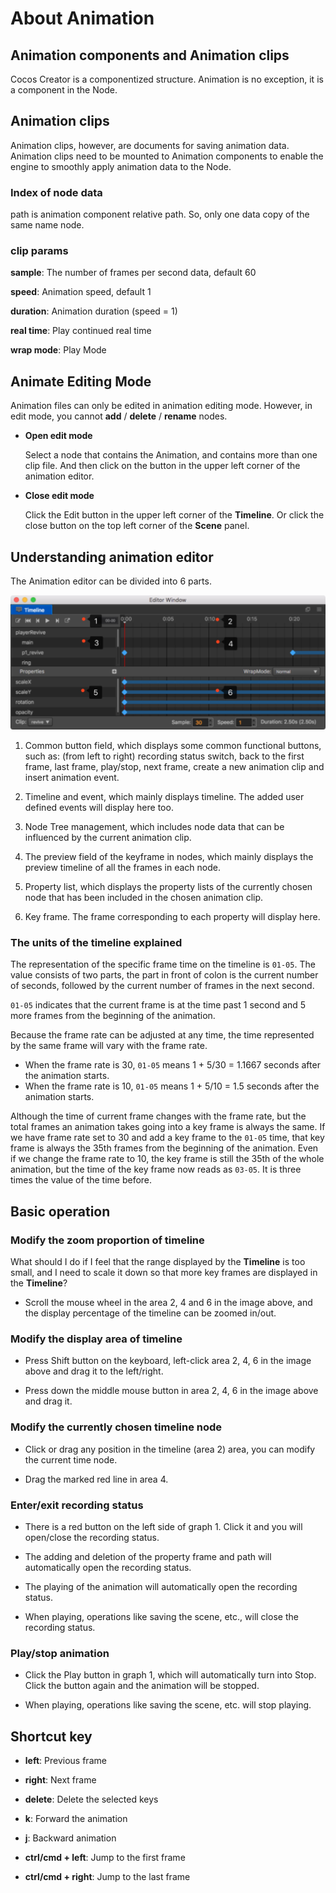 # About Animation

## Animation components and Animation clips

Cocos Creator is a componentized structure. Animation is no exception, it is a component in the Node.

## Animation clips

Animation clips, however, are documents for saving animation data. Animation clips need to be mounted to Animation components to enable the engine to smoothly apply animation data to the Node.

### Index of node data

path is animation component relative path. So, only one data copy of the same name node.

### clip params

**sample**: The number of frames per second data, default 60

**speed**: Animation speed, default 1

**duration**: Animation duration (speed = 1)

**real time**: Play continued real time

**wrap mode**: Play Mode

## Animate Editing Mode

Animation files can only be edited in animation editing mode. However, in edit mode, you cannot **add** / **delete** / **rename** nodes.

- **Open edit mode**

  Select a node that contains the Animation, and contains more than one clip file. And then click on the button in the upper left corner of the animation editor.

- **Close edit mode**

  Click the Edit button in the upper left corner of the **Timeline**. Or click the close button on the top left corner of the **Scene** panel.

## Understanding animation editor

The Animation editor can be divided into 6 parts.

![main](animation/main.jpg)

1. Common button field, which displays some common functional buttons, such as: (from left to right) recording status switch, back to the first frame, last frame, play/stop, next frame, create a new animation clip and insert animation event.

2. Timeline and event, which mainly displays timeline. The added user defined events will display here too.

3. Node Tree management, which includes node data that can be influenced by the current animation clip.

4. The preview field of the keyframe in nodes, which mainly displays the preview timeline of all the frames in each node.

5. Property list, which displays the property lists of the currently chosen node that has been included in the chosen animation clip.

6. Key frame. The frame corresponding to each property will display here.

### The units of the timeline explained

The representation of the specific frame time on the timeline is `01-05`. The value consists of two parts, the part in front of colon is the current number of seconds, followed by the current number of frames in the next second.

`01-05` indicates that the current frame is at the time past  1 second and 5 more frames from the beginning of the animation.

Because the frame rate can be adjusted at any time, the time represented by the same frame will vary with the frame rate.

- When the frame rate is 30, `01-05` means 1 + 5/30 = 1.1667 seconds after the animation starts.
- When the frame rate is 10, `01-05` means 1 + 5/10 = 1.5 seconds after the animation starts.

Although the time of current frame changes with the frame rate, but the total frames an animation takes going into a key frame is always the same. If we have frame rate set to 30 and add a key frame to the `01-05` time, that key frame is  always the 35th frames from the beginning of the animation. Even if we change the frame rate to 10, the key frame is still the 35th of the whole animation, but the time of the key frame now reads as `03-05`. It is three times the value of the time before.

## Basic operation

### Modify the zoom proportion of timeline

What should I do if I feel that the range displayed by the **Timeline** is too small, and I need to scale it down so that more key frames are displayed in the **Timeline**?

- Scroll the mouse wheel in the area 2, 4 and 6 in the image above, and the display percentage of the timeline can be zoomed in/out.

### Modify the display area of timeline

- Press Shift button on the keyboard, left-click area 2, 4, 6 in the image above and drag it to the left/right.

- Press down the middle mouse button in area 2, 4, 6 in the image above and drag it.

### Modify the currently chosen timeline node

- Click or drag any position in the timeline (area 2) area, you can modify the current time node.

- Drag the marked red line in area 4.

### Enter/exit recording status

- There is a red button on the left side of graph 1. Click it and you will open/close the recording status.

- The adding and deletion of the property frame and path will automatically open the recording status.

- The playing of the animation will automatically open the recording status.

- When playing, operations like saving the scene, etc., will close the recording status.

### Play/stop animation

- Click the Play button in graph 1, which will automatically turn into Stop. Click the button again and the animation will be stopped.

- When playing, operations like saving the scene, etc. will stop playing.

## Shortcut key

- **left**: Previous frame

- **right**: Next frame

- **delete**: Delete the selected keys

- **k**: Forward the animation

- **j**: Backward animation

- **ctrl/cmd + left**: Jump to the first frame

- **ctrl/cmd + right**: Jump to the last frame
